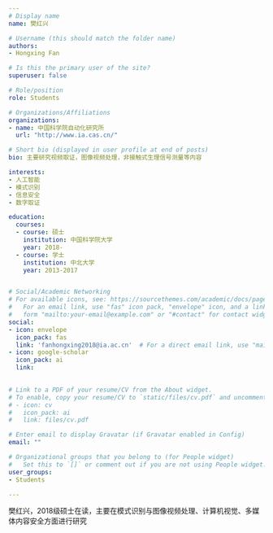 ```yaml
---
# Display name
name: 樊红兴

# Username (this should match the folder name)
authors:
- Hongxing Fan

# Is this the primary user of the site?
superuser: false

# Role/position
role: Students

# Organizations/Affiliations
organizations:
- name: 中国科学院自动化研究所
  url: "http://www.ia.cas.cn/"

# Short bio (displayed in user profile at end of posts)
bio: 主要研究视频取证，图像视频处理，非接触式生理信号测量等内容

interests:
- 人工智能
- 模式识别
- 信息安全
- 数字取证

education:
  courses:
  - course: 硕士
    institution: 中国科学院大学
    year: 2018-
  - course: 学士
    institution: 中北大学
    year: 2013-2017


# Social/Academic Networking
# For available icons, see: https://sourcethemes.com/academic/docs/page-builder/#icons
#   For an email link, use "fas" icon pack, "envelope" icon, and a link in the
#   form "mailto:your-email@example.com" or "#contact" for contact widget.
social:
- icon: envelope
  icon_pack: fas
  link: 'fanhongxing2018@ia.ac.cn'  # For a direct email link, use "mailto:test@example.org".
- icon: google-scholar
  icon_pack: ai
  link: 
  

# Link to a PDF of your resume/CV from the About widget.
# To enable, copy your resume/CV to `static/files/cv.pdf` and uncomment the lines below.
# - icon: cv
#   icon_pack: ai
#   link: files/cv.pdf

# Enter email to display Gravatar (if Gravatar enabled in Config)
email: ""

# Organizational groups that you belong to (for People widget)
#   Set this to `[]` or comment out if you are not using People widget.
user_groups:
- Students

---
```


樊红兴，2018级硕士在读，主要在模式识别与图像视频处理、计算机视觉、多媒体内容安全方面进行研究